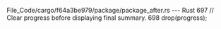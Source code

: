 File_Code/cargo/f64a3be979/package/package_after.rs --- Rust
                                                                                                                                                           697         // Clear progress before displaying final summary.
                                                                                                                                                           698         drop(progress);

